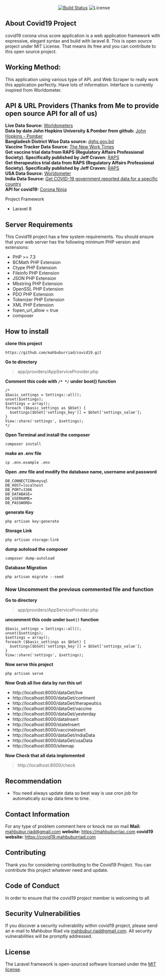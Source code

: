 <p align="center">
<a href="https://travis-ci.org/laravel/framework"><img src="https://travis-ci.org/laravel/framework.svg" alt="Build Status"></a>
<img src="https://poser.pugx.org/laravel/framework/license.svg" alt="License">
</p>

## About Covid19 Project
covid19 corona virus score application is a web application framework with expressive, elegant syntax and build with laravel 8. This is open source project under MIT License. That means its free and you can contribute to this open source project.

## Working Method:
This application using various type of API. and Web Scraper to really work this application perfectly. Have lots of information.
Interface is currently inspired from Worldometer.

## API & URL Providers (Thanks from Me to provide open source API for all of us)
**Live Data Source:**  [Worldometers](https://www.worldometers.info/coronavirus/)  
**Data by date John Hopkins University & Pomber from github:**  [John Hopkins - Pomber](https://github.com/pomber/covid19)  
**Bangladesh District Wise Data source:**  [dghs.gov.bd](https://dashboard.dghs.gov.bd/webportal/pages/covid19.php)  
**Vaccine Tracker Data Source:**  [The New Work Times](https://www.nytimes.com/interactive/2020/science/coronavirus-vaccine-tracker.html)  
**Get vaccine trial data from RAPS (Regulatory Affairs Professional Society). Specifically published by Jeff Craven:** [RAPS](https://www.raps.org/news-and-articles/news-articles/2020/3/covid-19-vaccine-tracker)  
**Get therapeutics trial data from RAPS (Regulatory Affairs Professional Society). Specifically published by Jeff Craven:** [RAPS](https://www.raps.org/news-and-articles/news-articles/2020/3/covid-19-therapeutics-tracker)  
**USA Data Source:** [Worldometer](https://www.worldometers.info/coronavirus/country/us/)  
**India Data Source:** [Get COVID-19 government reported data for a specific country](https://www.mohfw.gov.in/)  
**API for covid19:** [Corona Ninja](https://corona.lmao.ninja/)

Project Framework
- Laravel 8

## Server Requirements

This Covid19 project has a few system requirements. You should ensure that your web server has the following minimum PHP version and extensions:
-   PHP >= 7.3
-   BCMath PHP Extension
-   Ctype PHP Extension
-   Fileinfo PHP Extension
-   JSON PHP Extension
-   Mbstring PHP Extension
-   OpenSSL PHP Extension
-   PDO PHP Extension
-   Tokenizer PHP Extension
-   XML PHP Extension
- fopen_url_allow = true
- composer

## How to install
**clone this project**
```
https://github.com/mahbuburriad/covid19.git
```
**Go to directory**
> app/providers/AppServiceProvider.php

**Comment this code with `/* */` under boot() function**
```
/*
$basic_settings = Settings::all();  
unset($settings);  
$settings = array();  
foreach ($basic_settings as $bSet) {  
  $settings[$bSet['settings_key']] = $bSet['settings_value'];  
}  
View::share('settings', $settings);
*/
```
**Open Terminal and install the composer**
```
composer install
```
**make an .env file**
```
cp .env.example .env
```
**Open .env file and modify the database name, username and password**
```
DB_CONNECTION=mysql  
DB_HOST=localhost  
DB_PORT=3306  
DB_DATABASE=
DB_USERNAME=
DB_PASSWORD=
```
**generate Key**
```
php artisan key:generate
```
**Storage Link**
```
php artisan storage:link
```
**dump autoload the composer**
```
composer dump-autoload
```
**Database Migration**
```
php artisan migrate --seed
```

### Now Uncomment the previous commented file and function
**Go to directory**
> app/providers/AppServiceProvider.php

**uncomment this code under `boot()` function**
```
$basic_settings = Settings::all();  
unset($settings);  
$settings = array();  
foreach ($basic_settings as $bSet) {  
  $settings[$bSet['settings_key']] = $bSet['settings_value'];  
}  
View::share('settings', $settings);
```
**Now serve this project**
```
php artisan serve
```

**Now Grab all live data by run this url**
- http://localhost:8000/dataGet/live
- http://localhost:8000/dataGet/continent
- http://localhost:8000/dataGet/therapeutics
- http://localhost:8000/dataGet/vaccine
- http://localhost:8000/dataGet/yesterday
- http://localhost:8000/dataInsert
- http://localhost:8000/stateInsert
- http://localhost:8000/vaccineInsert
- http://localhost:8000/dataGet/indiaData
- http://localhost:8000/dataGet/usaData
- http://localhost:8000/sitemap

**Now Check that all data implemented**
> http://localhost:8000/check

## Recommendation
- You need always update data so best way is use cron job for automatically scrap data time to time.

## Contact Information
For any type of problem comment here or knock me on mail
**Mail:** mahbubur.riad@gmail.com
**website:** https://mahbuburriac.com
**covid19 website:** https://covid19.mahbuburriad.com


## Contributing

Thank you for considering contributing to the Covid19 Project. You can contribute this project whatever need and update.

## Code of Conduct

In order to ensure that the covid19 project member is welcoming to all

## Security Vulnerabilities

If you discover a security vulnerability within covid19 project, please send an e-mail to Mahbubur Riad via [mahbubur.riad@gmail.com](mailto:mahbubur.riad@gmail.com). All security vulnerabilities will be promptly addressed.

## License

The Laravel framework is open-sourced software licensed under the [MIT license](https://opensource.org/licenses/MIT).
